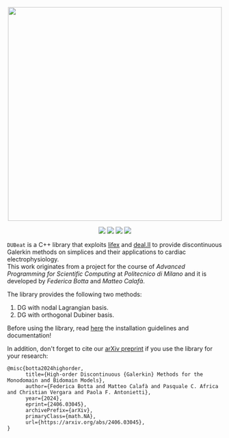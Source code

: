 <div align="center">
<img src="https://matteocalafa.com/images/DUBeat-logo.svg" width="500">
</div>
<p align="center">
<a href="https://github.com/teocala/DUBeat"><img src="https://matteocalafa.com/badges/DUBeat-version.svg" /></a>
<a href="https://matteocalafa.com/DUBeat"><img src="https://matteocalafa.com/badges/DUBeat-doc.svg" /></a>
<a href="https://arxiv.org/abs/2406.03045"><img src="https://matteocalafa.com/badges/DUBeat-cite.svg" /></a>
<a href="https://www.gnu.org/licenses/lgpl-3.0.html"><img src="https://matteocalafa.com/badges/DUBeat-license.svg" /></a>
</p>

`DUBeat` is a C++ library that exploits [lifex][] and [deal.II][] to provide discontinuous Galerkin methods on simplices and their applications to cardiac electrophysiology.  
This work originates from a project for the course of *Advanced Programming for Scientific Computing* at *Politecnico di Milano* and it is developed by *Federica Botta* and *Matteo Calafà*.  

The library provides the following two methods:
1. DG with nodal Lagrangian basis.
2. DG with orthogonal Dubiner basis.

Before using the library, read [here][] the installation guidelines and documentation!

In addition, don't forget to cite our [arXiv preprint][] if you use the library for your research:
```
@misc{botta2024highorder,
      title={High-order Discontinuous {Galerkin} Methods for the Monodomain and Bidomain Models}, 
      author={Federica Botta and Matteo Calafà and Pasquale C. Africa and Christian Vergara and Paola F. Antonietti},
      year={2024},
      eprint={2406.03045},
      archivePrefix={arXiv},
      primaryClass={math.NA},
      url={https://arxiv.org/abs/2406.03045}, 
}
```


[lifex]: https://lifex.gitlab.io/
[here]: https://matteocalafa.com/DUBeat/
[deal.II]: https://www.dealii.org/
[arXiv preprint]: https://arxiv.org/abs/2406.03045